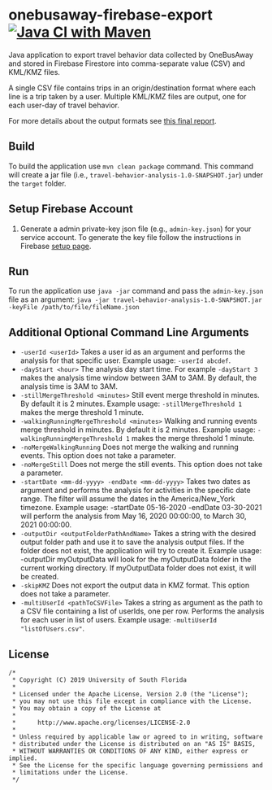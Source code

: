 # onebusaway-firebase-export [![Java CI with Maven](https://github.com/CUTR-at-USF/travel-behavior-analysis/actions/workflows/maven.yml/badge.svg)](https://github.com/CUTR-at-USF/travel-behavior-analysis/actions/workflows/maven.yml)
Java application to export travel behavior data collected by OneBusAway and stored in Firebase Firestore into comma-separate value (CSV) and KML/KMZ files.

A single CSV file contains trips in an origin/destination format where each line is a trip taken by a user. Multiple KML/KMZ files are output, one for each user-day of travel behavior.

For more details about the output formats see [this final report](https://digitalcommons.usf.edu/cutr_nctr/13/).

## Build 
To build the application use `mvn clean package` command. This command will create a jar file 
(i.e., `travel-behavior-analysis-1.0-SNAPSHOT.jar`) under the `target` folder.
 
## Setup Firebase Account
1. Generate a admin private-key json file (e.g., `admin-key.json`) for your service account.
To generate the key file follow the instructions in Firebase [setup page](https://firebase.google.com/docs/admin/setup#initialize_the_sdk).

## Run
To run the application use `java -jar` command and pass the `admin-key.json` file as an argument:
`java -jar travel-behavior-analysis-1.0-SNAPSHOT.jar -keyFile /path/to/file/fileName.json`

## Additional Optional Command Line Arguments 
* `-userId <userId>` Takes a user id as an argument and performs the analysis for that specific user. Example usage:
`-userId abcdef`.
* `-dayStart <hour>` The analysis day start time. For example `-dayStart 3` makes the analysis time 
window between 3AM to 3AM. By default, the analysis time is 3AM to 3AM.
* `-stillMergeThreshold <minutes>` Still event merge threshold in minutes. By default it is 2 minutes. Example usage:
`-stillMergeThreshold 1` makes the merge threshold 1 minute.
* `-walkingRunningMergeThreshold <minutes>` Walking and running events merge threshold in minutes. 
By default it is 2 minutes. Example usage: `-walkingRunningMergeThreshold 1` makes the merge threshold 1 minute.
* `-noMergeWalkingRunning` Does not merge the walking and running events. This option does not take a parameter.
* `-noMergeStill` Does not merge the still events.  This option does not take a parameter.
* `-startDate <mm-dd-yyyy> -endDate <mm-dd-yyyy>` Takes two dates as argument and performs the analysis for activities in
  the specific date range. The filter will assume the dates in the America/New_York timezone. Example usage:
  -startDate 05-16-2020 -endDate 03-30-2021 will perform the analysis from May 16, 2020 00:00:00, to March 30, 2021 00:00:00.
* `-outputDir <outputFolderPathAndName>` Takes a string with the desired output folder path and use it to save the
analysis output files. If the folder does not exist, the application will try to create it. Example usage:
-outputDir myOutputData will look for the myOutputData folder in the current working directory. If myOutputData folder 
  does not exist, it will be created.
* `-skipKMZ` Does not export the output data in KMZ format. This option does not take a parameter.
* `-multiUserId <pathToCSVFile>` Takes a string as argument as the path to a CSV file containing a list of userIds, 
  one per row. Performs the analysis for each user in list of users. Example usage: `-multiUserId "listOfUsers.csv"`.

## License

```
/*
 * Copyright (C) 2019 University of South Florida
 *
 * Licensed under the Apache License, Version 2.0 (the "License");
 * you may not use this file except in compliance with the License.
 * You may obtain a copy of the License at
 *
 *      http://www.apache.org/licenses/LICENSE-2.0
 *
 * Unless required by applicable law or agreed to in writing, software
 * distributed under the License is distributed on an "AS IS" BASIS,
 * WITHOUT WARRANTIES OR CONDITIONS OF ANY KIND, either express or implied.
 * See the License for the specific language governing permissions and
 * limitations under the License.
 */
 ```
